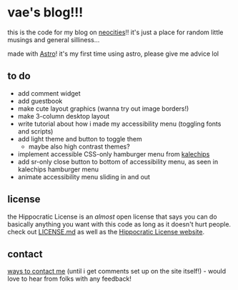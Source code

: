 # vae's blog!!!

this is the code for my blog on [neocities](https://entropically.neocities.org/)!! it's just a place for random little musings and general silliness...

made with [Astro](https://astro.build/)! it's my first time using astro, please give me advice lol

## to do
- add comment widget
- add guestbook
- make cute layout graphics (wanna try out image borders!)
- make 3-column desktop layout
- write tutorial about how i made my accessibility menu (toggling fonts and scripts)
- add light theme and button to toggle them
  - maybe also high contrast themes?
- implement accessible CSS-only hamburger menu from [kalechips](https://kalechips.net/projects/snippets/burger)
- add sr-only close button to bottom of accessibility menu, as seen in kalechips hamburger menu
- animate accessibility menu sliding in and out

## license
the Hippocratic License is an *almost* open license that says you can do basically anything you want with this code as long as it doesn't hurt people. check out [LICENSE.md](LICENSE.md) as well as the [Hippocratic License website](https://firstdonoharm.dev/).

## contact
[ways to contact me](https://caesium.carrd.co/) (until i get comments set up on the site itself!) - would love to hear from folks with any feedback!